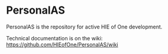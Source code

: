 # PersonalAS

PersonalAS is the repository for active HIE of One development. 

Technical documentation is on the wiki: https://github.com/HIEofOne/PersonalAS/wiki

